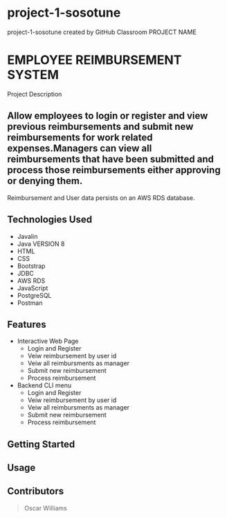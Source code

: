 # project-1-sosotune
project-1-sosotune created by GitHub Classroom
PROJECT NAME
  # EMPLOYEE REIMBURSEMENT SYSTEM
Project Description
  ## Allow employees to login or register and view previous reimbursements and submit new reimbursements for work related expenses.Managers can view all reimbursements that have been submitted and process those reimbursements either approving or denying them.
  Reimbursement and User data persists on an AWS RDS database.
## Technologies Used
  * Javalin
  * Java VERSION 8
  * HTML
  * CSS
  * Bootstrap
  * JDBC
  * AWS RDS
  * JavaScript
  * PostgreSQL
  * Postman
## Features
  * Interactive Web Page
    * Login and Register
    * Veiw reimbursement by user id
    * Veiw all reimbursments as manager
    * Submit new reimbursement
    * Process reimbursement
  * Backend CLI menu
    * Login and Register
    * Veiw reimbursement by user id
    * Veiw all reimbursments as manager
    * Submit new reimbursement
    * Process reimbursement 
## Getting Started
## Usage
## Contributors
  > Oscar Williams
